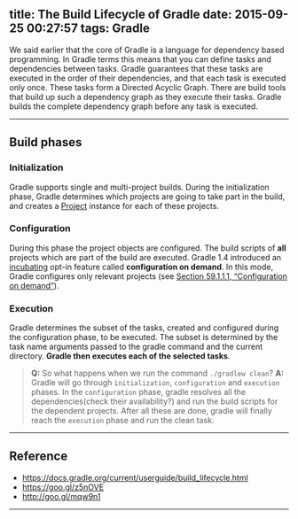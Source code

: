 title: The Build Lifecycle of Gradle
date: 2015-09-25 00:27:57
tags: Gradle
---

We said earlier that the core of Gradle is a language for dependency based programming. In Gradle terms this means that you can define tasks and dependencies between tasks. Gradle guarantees that these tasks are executed in the order of their dependencies, and that each task is executed only once. These tasks form a Directed Acyclic Graph. There are build tools that build up such a dependency graph as they execute their tasks. Gradle builds the complete dependency graph before any task is executed.
<!-- more -->

----------


## Build phases
### Initialization
Gradle supports single and multi-project builds. During the initialization phase, Gradle determines which projects are going to take part in the build, and creates a [Project](https://docs.gradle.org/current/dsl/org.gradle.api.Project.html) instance for each of these projects.

### Configuration
During this phase the project objects are configured. The build scripts of **all** projects which are part of the build are executed. Gradle 1.4 introduced an [incubating](https://docs.gradle.org/current/userguide/feature_lifecycle.html) opt-in feature called **configuration on demand**. In this mode, Gradle configures only relevant projects (see [Section 59.1.1.1, “Configuration on demand”](https://docs.gradle.org/current/userguide/multi_project_builds.html#sec:configuration_on_demand)).

### Execution
Gradle determines the subset of the tasks, created and configured during the configuration phase, to be executed. The subset is determined by the task name arguments passed to the gradle command and the current directory. **Gradle then executes each of the selected tasks**.

> **Q:** So what happens when we run the command `./gradlew clean`?
> **A:**  Gradle will go through `initialization`, `configuration`  and `execution` phases. In  the `configuration` phase, gradle resolves all the  dependencies(check their availability?) and run the build scripts for the dependent projects. After all these are done, gradle will finally  reach the `execution` phase and run the clean task.


----------


## Reference
- https://docs.gradle.org/current/userguide/build_lifecycle.html
- https://goo.gl/z5nOVE
- http://goo.gl/mqw9n1


----------



